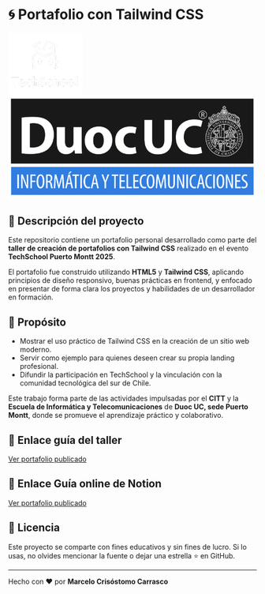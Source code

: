 # 🌀 Portafolio con Tailwind CSS

![TechSchool Logo](img/techSchool.png)
![Duoc UC Logo](img/duoc.png)

## 🧠 Descripción del proyecto

Este repositorio contiene un portafolio personal desarrollado como parte del **taller de creación de portafolios con Tailwind CSS** realizado en el evento **TechSchool Puerto Montt 2025**.

El portafolio fue construido utilizando **HTML5** y **Tailwind CSS**, aplicando principios de diseño responsivo, buenas prácticas en frontend, y enfocado en presentar de forma clara los proyectos y habilidades de un desarrollador en formación.

## 🎯 Propósito

- Mostrar el uso práctico de Tailwind CSS en la creación de un sitio web moderno.
- Servir como ejemplo para quienes deseen crear su propia landing profesional.
- Difundir la participación en TechSchool y la vinculación con la comunidad tecnológica del sur de Chile.

Este trabajo forma parte de las actividades impulsadas por el **CITT** y la **Escuela de Informática y Telecomunicaciones** de **Duoc UC, sede Puerto Montt**, donde se promueve el aprendizaje práctico y colaborativo.

## 🔗 Enlace guía del taller 

 [Ver portafolio publicado](https://marcelo-crisostomo.github.io/Tailwind_Portafolio/)


## 🔗 Enlace Guía online de Notion
 [Ver portafolio publicado](https://quilt-canary-969.notion.site/Taller-de-Tailwind-Estudiante-2045b3c4e312808eb878db80743ebe7a?source=copy_link)



## 📄 Licencia

Este proyecto se comparte con fines educativos y sin fines de lucro. Si lo usas, no olvides mencionar la fuente o dejar una estrella ⭐ en GitHub.

---

Hecho con ❤️ por **Marcelo Crisóstomo Carrasco**